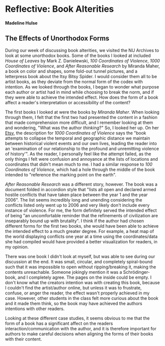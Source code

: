 # Reflective: Book Alterities

#### Madeline Hulse

## The Effects of Unorthodox Forms

During our week of discussing book alterities, we visited the NU Archives to look at some unorthodox books. Some of the books I looked at included *House of Leaves* by Mark Z. Danielewski, *100 Coordinates of Violence*, *1000 Coordinates of Violence*, and *After Reasonable Research* by Miranda Maher, a book on color and shapes, some fold-out tunnel pictures, and a letterpress book about the Itsy Bitsy Spider. I would consider them all to be artist books, as they deviate from the normal form of the codex with intention. As we looked through the books, I began to wonder what purpose each author or artist had in mind while choosing to break the norm, and if they were able to achieve the intended effect. How does the form of a book affect a reader's interpretation or accessibility of the content?

The first books I looked at were the books by *Miranda Maher*. When looking through them, I felt that the first two had presented the content in a fashion that made comprehension more difficult, and I remember looking at them and wondering, "What was the author *thinking*?" So, I looked her up. On her [Etsy](https://www.etsy.com/ca/shop/mirandamaher?ref=simple-shop-header-name&listing_id=82307556 "Etsy - mirandamaher"), the description for *1000 Coordinates of Violence* says the "book attempts to collapse the temporal and geographic distance we maintain between historical violent events and our own lives, leading the reader into an 'examination of our relationship to the profound and unremitting violence of history'". As the reader, I personally feel like the attempt failed, as the only things I felt were confusion and annoyance at the lists of locations and coordinates that didn't mean much to me. I had a similar response to *100 Coordinates of Violence*, which had a hole through the middle of the book intended to "reference the marking point on the earth". 

*After Reasonable Research* was a different story, however. The book was a document folded in accordion style that "lists all open and declared armed hostile conflicts that have taken place between the year 1 and the year 2006". The list seems incredibly long and unending considering the conflicts listed only went up to 2006 and very likely don't include every instance of violence. For me, the form definitely served the intended effect of being "an uncomfortable reminder that the refinements of civilization are inseparably bound up with brutality". I think if the author had chosen different forms for the first two books, she would have been able to achieve the intended effect to a much greater degree. For example, a heat map of the world displaying conflicts one year at a time using the coordinates/data she had compiled would have provided a better visualization for readers, in my opinion. 

There was one book I didn't look at myself, but was able to see during our discussion at the end. It was small, circular, and completely spiral-bound such that it was impossible to open without ripping/breaking it, making the contents unreachable. Someone jokingly mention it was a Schrödinger-book, and I completely agree. The pages on the inside could be empty. I don't know what the creators intention was with creating this book, because I couldn't find the artist/author online, but unless it was to frustrate, confuse, or anger the reader, the effect wasn't properly achieved in my case. However, other students in the class felt more curious about the book and it made them think, so the book may have achieved the authors intentions with other readers. 

Looking at these different case studies, it seems obvious to me that the form of a book has a significant affect on the readers interaction/communication with the author, and it is therefore important for authors to make careful decisions when aligning the forms of their books with their content.